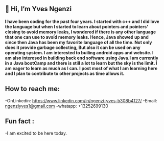 ## 👋 Hi, I’m Yves Ngenzi

#### I have been coding for the past four years. I started with c++ and I did love the language but when I started to learn about pointers and pointers' closing to avoid memory leaks, I wondered if there is any other language that one can use to avoid memory leaks. Hence, Java showed up and since then Java has been my favorite language of all  the time. Not only does it provide garbage collecting, But also it can be used on any operating system. I am interested to builing android apps and website. I am also interesed in building back end software using Java.I am currently in a Java bootCamp and there is still a lot to learn but the sky is the limit. I am eager to learn as much as I can. I post most of what I am learning here and I plan to contribute to other projects as time allows it.

## How to reach me: 

-OnLinkedin:  https://www.linkedin.com/in/ngenzi-yves-b308b4127/
-Email: ngenziyves1@gmail.com
-whatapp: +13252699130

## Fun fact : 
 -I am excited to be here today. 

<!---
Yxn16a/Yxn16a is a ✨ special ✨ repository because its `README.md` (this file) appears on your GitHub profile.
You can click the Preview link to take a look at your changes.
--->
